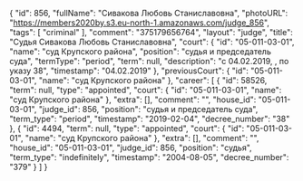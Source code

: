 {
    "id": 856,
    "fullName": "Сивакова Любовь Станиславовна",
    "photoURL": "https://members2020by.s3.eu-north-1.amazonaws.com/judge_856",
    "tags": [
        "criminal"
    ],
    "comment": "375179656764",
    "layout": "judge",
    "title": "Судья Сивакова Любовь Станиславовна",
    "court": {
        "id": "05-011-03-01",
        "name": "суд Крупского района",
        "position": "судья и председатель суда",
        "termType": "period",
        "term": null,
        "description": "c 04.02.2019, , по указу 38",
        "timestamp": "04.02.2019"
    },
    "previousCourt": {
        "id": "05-011-03-01",
        "name": "суд Крупского района"
    },
    "career": [
        {
            "id": 58526,
            "term": null,
            "type": "appointed",
            "court": {
                "id": "05-011-03-01",
                "name": "суд Крупского района"
            },
            "extra": [],
            "comment": "",
            "house_id": "05-011-03-01",
            "judge_id": 856,
            "position": "судья и председатель суда",
            "term_type": "period",
            "timestamp": "2019-02-04",
            "decree_number": "38"
        },
        {
            "id": 4494,
            "term": null,
            "type": "appointed",
            "court": {
                "id": "05-011-03-01",
                "name": "суд Крупского района"
            },
            "extra": [],
            "comment": "",
            "house_id": "05-011-03-01",
            "judge_id": 856,
            "position": "судья",
            "term_type": "indefinitely",
            "timestamp": "2004-08-05",
            "decree_number": "379"
        }
    ]
}